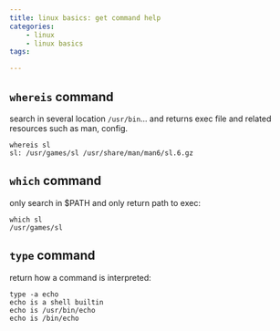 ```yaml
---
title: linux basics: get command help
categories:
    - linux
    - linux basics
tags:

---
```


## `whereis` command

search in several location `/usr/bin`... and returns exec file and related resources such as man, config.

    whereis sl
    sl: /usr/games/sl /usr/share/man/man6/sl.6.gz
    
    
## `which` command

only search in $PATH and only return path to exec:

    which sl
    /usr/games/sl

## `type` command

return how a command is interpreted:

    type -a echo
    echo is a shell builtin
    echo is /usr/bin/echo
    echo is /bin/echo

